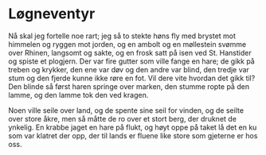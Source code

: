 # Løgneventyr

Nå skal jeg fortelle noe rart; jeg så to stekte høns fly med brystet mot himmelen og ryggen mot jorden, og en ambolt og en møllestein svømme over Rhinen, langsomt og sakte, og en frosk satt på isen ved St. Hanstider og spiste et plogjern. Der var fire gutter som ville fange en hare; de gikk på treben og krykker, den ene var døv og den andre var blind, den tredje var stum og den fjerde kunne ikke røre en fot. Vil dere vite hvordan det gikk til? Den blinde så først haren springe over marken, den stumme ropte på den lamme, og den lamme tok den ved kragen.

Noen ville seile over land, og de spente sine seil for vinden, og de seilte over store åkre, men så måtte de ro over et stort berg, der druknet de ynkelig. En krabbe jaget en hare på flukt, og høyt oppe på taket lå det en ku som var klatret der opp, der til lands er fluene like store som gjeterne er hos oss.

